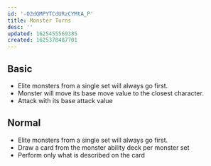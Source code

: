 ```yaml
---
id: '-O2dQMPYTCdURzCYMtA_P'
title: Monster Turns
desc: ''
updated: 1625455569385
created: 1625378487701
---
```


## Basic

- Elite monsters from a single set will always go first.
- Monster will move its base move value to the closest character.
- Attack with its base attack value

## Normal

- Elite monsters from a single set will always go first.
- Draw a card from the monster ability deck per monster set
- Perform only what is described on the card
